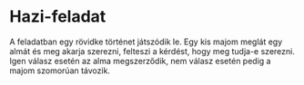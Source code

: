 # Hazi-feladat
A feladatban egy rövidke történet játszódik le. Egy kis majom meglát egy almát és meg akarja szerezni, felteszi a kérdést, hogy meg tudja-e szerezni.
Igen válasz esetén az alma megszerződik, nem válasz esetén pedig a majom szomorúan távozik.
